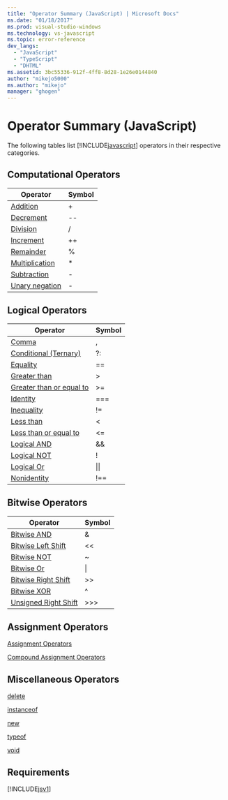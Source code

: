 ```yaml
---
title: "Operator Summary (JavaScript) | Microsoft Docs"
ms.date: "01/18/2017"
ms.prod: visual-studio-windows
ms.technology: vs-javascript
ms.topic: error-reference
dev_langs: 
  - "JavaScript"
  - "TypeScript"
  - "DHTML"
ms.assetid: 3bc55336-912f-4ff8-8d28-1e26e0144840
author: "mikejo5000"
ms.author: "mikejo"
manager: "ghogen"
---
```

# Operator Summary (JavaScript)
The following tables list [!INCLUDE[javascript](../../javascript/includes/javascript-md.md)] operators in their respective categories.  
  
## Computational Operators  
  
|Operator|Symbol|  
|--------------|------------|  
|[Addition](https://developer.mozilla.org/docs/Web/JavaScript/Reference/Operators)|+|  
|[Decrement](https://developer.mozilla.org/docs/Web/JavaScript/Reference/Operators#Increment)|--|  
|[Division](https://developer.mozilla.org/docs/Web/JavaScript/Reference/Operators)|/|  
|[Increment](https://developer.mozilla.org/docs/Web/JavaScript/Reference/Operators#Increment)|++|  
|[Remainder](https://developer.mozilla.org/docs/Web/JavaScript/Reference/Operators)|%|  
|[Multiplication](https://developer.mozilla.org/docs/Web/JavaScript/Reference/Operators)|*|  
|[Subtraction](https://developer.mozilla.org/docs/Web/JavaScript/Reference/Operators)|-|  
|[Unary negation](https://developer.mozilla.org/docs/Web/JavaScript/Reference/Operators)|-|  
  
## Logical Operators  
  
|Operator|Symbol|  
|--------------|------------|  
|[Comma](https://developer.mozilla.org/docs/Web/JavaScript/Reference/Operators/Comma_Operatorhttps://developer.mozilla.org/docs/Web/JavaScript/Reference/Operators/Comma_Operator)|,|  
|[Conditional (Ternary)](https://developer.mozilla.org/docs/Web/JavaScript/Reference/Operators/Conditional_Operator)|?:|  
|[Equality](https://developer.mozilla.org/docs/Web/JavaScript/Reference/Operators)|==|  
|[Greater than](https://developer.mozilla.org/docs/Web/JavaScript/Reference/Operators)|>|  
|[Greater than or equal to](https://developer.mozilla.org/docs/Web/JavaScript/Reference/Operators)|>=|  
|[Identity](https://developer.mozilla.org/docs/Web/JavaScript/Reference/Operators)|===|  
|[Inequality](https://developer.mozilla.org/docs/Web/JavaScript/Reference/Operators)|!=|  
|[Less than](https://developer.mozilla.org/docs/Web/JavaScript/Reference/Operators)|<|  
|[Less than or equal to](https://developer.mozilla.org/docs/Web/JavaScript/Reference/Operators)|<=|  
|[Logical AND](https://developer.mozilla.org/docs/Web/JavaScript/Reference/Operators)|&&|  
|[Logical NOT](https://developer.mozilla.org/docs/Web/JavaScript/Reference/Operators)|!|  
|[Logical Or](https://developer.mozilla.org/docs/Web/JavaScript/Reference/Operators)|&#124;&#124;|  
|[Nonidentity](https://developer.mozilla.org/docs/Web/JavaScript/Reference/Operators)|!==|  
  
## Bitwise Operators  
  
|Operator|Symbol|  
|--------------|------------|  
|[Bitwise AND](https://developer.mozilla.org/docs/Web/JavaScript/Reference/Operators#Bitwise_AND)|&|  
|[Bitwise Left Shift](https://developer.mozilla.org/docs/Web/JavaScript/Reference/Operators#Left_shift)|<\<|  
|[Bitwise NOT](https://developer.mozilla.org/docs/Web/JavaScript/Reference/Operators#Bitwise_NOT)|~|  
|[Bitwise Or](https://developer.mozilla.org/docs/Web/JavaScript/Reference/Operators#Bitwise_OR)|&#124;|  
|[Bitwise Right Shift](https://developer.mozilla.org/docs/Web/JavaScript/Reference/Operators#Right_shift)|>>|  
|[Bitwise XOR](https://developer.mozilla.org/docs/Web/JavaScript/Reference/Operators#Bitwise_XOR)|^|  
|[Unsigned Right Shift](https://developer.mozilla.org/docs/Web/JavaScript/Reference/Operators#Unsigned_right_shift)|>>>|  
  
## Assignment Operators  
 [Assignment Operators](https://developer.mozilla.org/docs/Web/JavaScript/Reference/Operators#Assignment)  
  
 [Compound Assignment Operators](https://developer.mozilla.org/docs/Web/JavaScript/Reference/Operators#Assignment_operators)  
  
## Miscellaneous Operators  
 [delete](https://developer.mozilla.org/docs/Web/JavaScript/Reference/Operators/delete)  
  
 [instanceof](https://developer.mozilla.org/docs/Web/JavaScript/Reference/Operators/instanceof)  
  
 [new](https://developer.mozilla.org/docs/Web/JavaScript/Reference/Operators/new)  
  
 [typeof](https://developer.mozilla.org/docs/Web/JavaScript/Reference/Operators/typeof)  
  
 [void](https://developer.mozilla.org/docs/Web/JavaScript/Reference/Operators/void)  
  
## Requirements  
 [!INCLUDE[jsv1](../../javascript/misc/includes/jsv1-md.md)]
